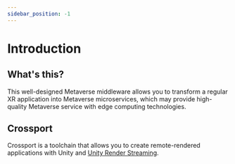 ```yaml
---
sidebar_position: -1
---
```


# Introduction

## What's this?

This well-designed Metaverse middleware allows you to transform a regular XR application into Metaverse microservices, which may provide high-quality Metaverse service with edge computing technologies.

## Crossport

Crossport is a toolchain that allows you to create remote-rendered applications with Unity and [Unity Render Streaming](https://docs.unity3d.com/Packages/com.unity.renderstreaming@3.1/manual/index.html).
